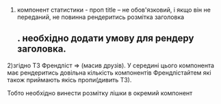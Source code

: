 
1) компонент статистики - проп title – не обов'язковий, і якщо він не переданий, не повинна рендеритись розмітка заголовка <h2>.
необхідно додати умову для рендеру заголовка.

2)згідно ТЗ Френдліст => (масив друзів). У середині цього компонента має рендеритись довільна кількість компонентів 
Френдлістайтем які також приймають якісь пропи(дивить ТЗ). 

Тобто необхідно винести розмітку лішки в окремий компонент